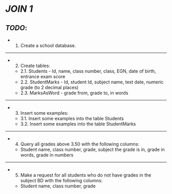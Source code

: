 # ***JOIN 1***
## *TODO*:

- 1. Create a school database.
---
- 2. Create tables:
    - 2.1. Students - Id, name, class number, class, EGN, date of birth, entrance exam score
    - 2.2. StudentMarks - Id, student Id, subject name, test date, numeric grade (to 2 decimal places)
    - 2.3. MarksAsWord - grade from, grade to, in words
---
- 3. Insert some examples:
    - 3.1. Insert some examples into the table Students
    - 3.2. Insert some examples into the table StudentMarks
---
- 4. Query all grades above 3.50 with the following columns:
    - Student name, class number, grade, subject the grade is in, grade in words, grade in numbers
---
- 5. Make a request for all students who do not have grades in the subject BD with the following columns:
    - Student name, class number, grade